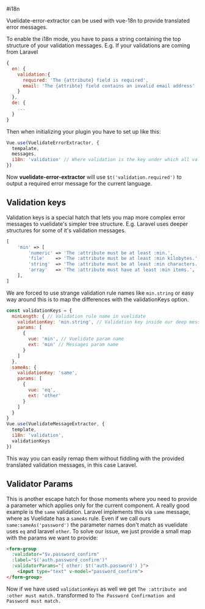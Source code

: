 #i18n

Vuelidate-error-extractor can be used with vue-18n to provide translated error messages.

To enable the i18n mode, you have to pass a string containing the top structure of your validation messages. 
E.g.
If your validations are coming from Laravel
```js
{
  en: {
    validation:{
      required: 'The {attribute} field is required',
      email: 'The {attribte} field contains an invalid email address'
    }
  },
  de: {
    ...
  }
}
```
Then when initializing your plugin you have to set up like this:
```js
Vue.use(VuelidateErrorExtractor, {
  tempalate,
  messages,
  i18n: 'validation' // Where validation is the key under which all validation messages are contained. Can be deeper nested if needed.
})
```
Now **vuelidate-error-extractor** will use `$t('validation.required')` to output a required error message for the current language.

## Validation keys
Validation keys is a special hatch that lets you map more complex error messages to vuelidate's simpler tree structure.
E.g.
Laravel uses deeper  structures for some of it's validation messages. 
```php
[
    'min' => [
        'numeric' => 'The :attribute must be at least :min.',
        'file'    => 'The :attribute must be at least :min kilobytes.',
        'string'  => 'The :attribute must be at least :min characters.',
        'array'   => 'The :attribute must have at least :min items.',
    ],
]
```
We are forced to use strange validation rule names like `min.string` or easy way around this is to map the differences with the validationKeys option.
```js
const validationKeys = {
  minLength: { // Validation rule name in vuelidate
    validationKey: 'min.string', // Validation key inside our deep messages object, Laravel shown here.
    params: [
      {
        vue: 'min', // Vuelidate param name
        ext: 'min' // Messages param name
      }
    ]
  },
  sameAs: {
    validationKey: 'same',
    params: [
      {
        vue: 'eq',
        ext: 'other'
      }
    ]
  }
}
Vue.use(VuelidateMessageExtractor, {
  template,
  i18n: 'validation',
  validationKeys
})

```
This way you can easily remap them without fiddling with the provided translated validation messages, in this case Laravel.

## Validator Params

This is another escape hatch for those moments where you need to provide a parameter which applies only for the current component.
A really good example is the `same` validation. Laravel implements this via `same` message, where as Vuelidate has a `sameAs` rule. Even if we call ours `same:sameAs('password')` the parameter names don't match as vuelidate uses `eq` and laravel `other`.
To solve our issue, we just provide a small map with the params we want to provide:
```html
<form-group 
  :validator="$v.password_confirm" 
  :label="$('auth.password_confirm')" 
  :validatorParams="{ other: $t('auth.password') }">
    <input type="text" v-model="password_confirm">
</form-group>
```
Now if we have used `validationKeys` as well we get `The :attribute and :other must match.`  transformed to `The Password Confirmation and Password must match.`
